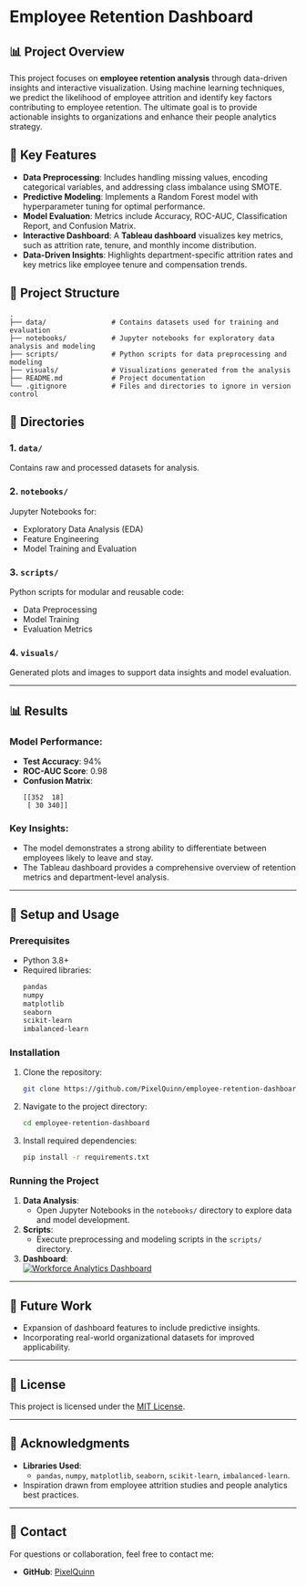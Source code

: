 # Employee Retention Dashboard

## 📊 Project Overview
This project focuses on **employee retention analysis** through data-driven insights and interactive visualization. Using machine learning techniques, we predict the likelihood of employee attrition and identify key factors contributing to employee retention. The ultimate goal is to provide actionable insights to organizations and enhance their people analytics strategy.

## 🚀 Key Features
- **Data Preprocessing**: Includes handling missing values, encoding categorical variables, and addressing class imbalance using SMOTE.
- **Predictive Modeling**: Implements a Random Forest model with hyperparameter tuning for optimal performance.
- **Model Evaluation**: Metrics include Accuracy, ROC-AUC, Classification Report, and Confusion Matrix.
- **Interactive Dashboard**: A **Tableau dashboard** visualizes key metrics, such as attrition rate, tenure, and monthly income distribution.
- **Data-Driven Insights**: Highlights department-specific attrition rates and key metrics like employee tenure and compensation trends.

## 📁 Project Structure
```
.
├── data/                # Contains datasets used for training and evaluation
├── notebooks/           # Jupyter notebooks for exploratory data analysis and modeling
├── scripts/             # Python scripts for data preprocessing and modeling
├── visuals/             # Visualizations generated from the analysis
├── README.md            # Project documentation
└── .gitignore           # Files and directories to ignore in version control
```

## 📂 Directories
### 1. `data/`
Contains raw and processed datasets for analysis.

### 2. `notebooks/`
Jupyter Notebooks for:
- Exploratory Data Analysis (EDA)
- Feature Engineering
- Model Training and Evaluation

### 3. `scripts/`
Python scripts for modular and reusable code:
- Data Preprocessing
- Model Training
- Evaluation Metrics

### 4. `visuals/`
Generated plots and images to support data insights and model evaluation.

---

## 📊 Results
### Model Performance:
- **Test Accuracy**: 94%
- **ROC-AUC Score**: 0.98
- **Confusion Matrix**:
  ```
  [[352  18]
   [ 30 340]]
  ```

### Key Insights:
- The model demonstrates a strong ability to differentiate between employees likely to leave and stay.
- The Tableau dashboard provides a comprehensive overview of retention metrics and department-level analysis.

---

## 🔧 Setup and Usage
### Prerequisites
- Python 3.8+
- Required libraries:
  ```bash
  pandas
  numpy
  matplotlib
  seaborn
  scikit-learn
  imbalanced-learn
  ```

### Installation
1. Clone the repository:
   ```bash
   git clone https://github.com/PixelQuinn/employee-retention-dashboard.git
   ```
2. Navigate to the project directory:
   ```bash
   cd employee-retention-dashboard
   ```
3. Install required dependencies:
   ```bash
   pip install -r requirements.txt
   ```

### Running the Project
1. **Data Analysis**:
   - Open Jupyter Notebooks in the `notebooks/` directory to explore data and model development.
2. **Scripts**:
   - Execute preprocessing and modeling scripts in the `scripts/` directory.
3. **Dashboard**:
   <div class='tableauPlaceholder' id='viz1736899912141' style='position: relative'><noscript><a href='#'><img alt='Workforce Analytics Dashboard ' src='https:&#47;&#47;public.tableau.com&#47;static&#47;images&#47;Em&#47;EmployeeAttritionDashboard_17368226388350&#47;WorkforceAnalyticsDashboard&#47;1_rss.png' style='border: none' /></a></noscript><object class='tableauViz'  style='display:none;'><param name='host_url' value='https%3A%2F%2Fpublic.tableau.com%2F' /> <param name='embed_code_version' value='3' /> <param name='site_root' value='' /><param name='name' value='EmployeeAttritionDashboard_17368226388350&#47;WorkforceAnalyticsDashboard' /><param name='tabs' value='no' /><param name='toolbar' value='yes' /><param name='static_image' value='https:&#47;&#47;public.tableau.com&#47;static&#47;images&#47;Em&#47;EmployeeAttritionDashboard_17368226388350&#47;WorkforceAnalyticsDashboard&#47;1.png' /> <param name='animate_transition' value='yes' /><param name='display_static_image' value='yes' /><param name='display_spinner' value='yes' /><param name='display_overlay' value='yes' /><param name='display_count' value='yes' /><param name='language' value='en-US' /><param name='filter' value='publish=yes' /></object></div>                <script type='text/javascript'>                    var divElement = document.getElementById('viz1736899912141');                    var vizElement = divElement.getElementsByTagName('object')[0];                    if ( divElement.offsetWidth > 800 ) { vizElement.style.width='1000px';vizElement.style.height='827px';} else if ( divElement.offsetWidth > 500 ) { vizElement.style.width='1000px';vizElement.style.height='827px';} else { vizElement.style.width='100%';vizElement.style.height='1127px';}                     var scriptElement = document.createElement('script');                    scriptElement.src = 'https://public.tableau.com/javascripts/api/viz_v1.js';                    vizElement.parentNode.insertBefore(scriptElement, vizElement);                </script>              

---

## 📆 Future Work
- Expansion of dashboard features to include predictive insights.
- Incorporating real-world organizational datasets for improved applicability.
---

## 📜 License
This project is licensed under the [MIT License](LICENSE).

---

## 🙌 Acknowledgments
- **Libraries Used**:
  - `pandas`, `numpy`, `matplotlib`, `seaborn`, `scikit-learn`, `imbalanced-learn`.
- Inspiration drawn from employee attrition studies and people analytics best practices.

---

## 📢 Contact
For questions or collaboration, feel free to contact me:
- **GitHub**: [PixelQuinn](https://github.com/PixelQuinn)
